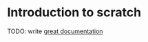 # Introduction to scratch

TODO: write [great documentation](http://jacobian.org/writing/what-to-write/)
